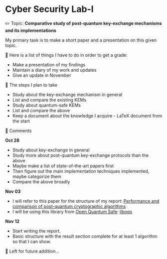 # Cyber Security Lab-I
:pencil2: Topic: **Comparative study of post-quantum key-exchange mechanisms and its implementations**

My primary task is to make a short paper and a presentation on this given topic.

:closed_book: Here is a list of things I have to do in order to get a grade:
*  Make a presentation of my findings
*  Maintain a diary of my work and updates
*  Give an update in November

📌 The steps I plan to take
*  Study about the key-exchange mechanism in general
*  List and compare the existing KEMs
*  Study about quantum-safe KEMs
*  List and compare the above
*  Keep a document about the knowledge I acquire - LaTeX document from the start

🧫 Comments

**Oct 28**
*  Study about key-exchange in general
*  Study more about post-quantum key-exchange protocols than the above
*  Maybe make a list of state-of-the-art papers first
*  Then figure out the main implementation techniques implemented, maybe categorize them
*  Compare the above broadly

**Nov 03**
*  I will refer to this paper for the structure of my report: [Performance and comparison of post-quantum cryptographic algorithms](https://www.diva-portal.org/smash/get/diva2:1111159/FULLTEXT01.pdf)
*  I will be using this library from [Open Quantum Safe](https://openquantumsafe.org/): [liboqs](https://github.com/open-quantum-safe/liboqs)

**Nov 12**
*  Start writing the report.
*  Basic structure with the result section complete for at least 1 algorithm so that I can show.

🧮 Left for future addition...
